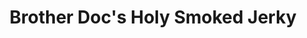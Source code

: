 ---
title: "Brother Doc's Holy Smoked Jerky"
url: /clarksville/brother-docs-holy-smoked-jerky/
shop: Feinkost
---